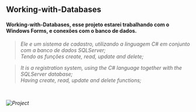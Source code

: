 
## Working-with-Databases

#### Working-with-Databases, esse projeto estarei trabalhando com o Windows Forms, e conexões com o banco de dados.

><i>Ele e um sistema de cadastro, utilizando a linguagem C# em conjunto com a banco de dados SQLServer;<br> 
>Tendo as funções create, read, update and delete;

><i>It is a registration system, using the C# language together with the SQLServer database;<br>
>Having create, read, update and delete functions;
<br>
  
 ![Project](https://user-images.githubusercontent.com/87550603/171963587-93d255ca-da33-45f8-b8f5-9d66d75450ae.png)


